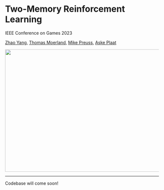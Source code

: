# Two-Memory Reinforcement Learning
IEEE Conference on Games 2023

[Zhao Yang](https://www.zhaoyang.nl), [Thomas Moerland](https://thomasmoerland.nl), [Mike Preuss](https://scholar.google.se/citations?user=KGlyGUcAAAAJ&hl=en), [Aske Plaat](https://askeplaat.wordpress.com)

<img src="https://github.com/yangzhao-666/TwoM/blob/main/2M.png" width="800" height="400">

---

Codebase will come soon!
